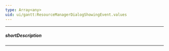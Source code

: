 ```yaml
---
type: Array<any>
uid: ui/gantt:ResourceManagerDialogShowingEvent.values
---
```

---
##### shortDescription
<!-- Description goes here -->

---
<!-- Description goes here -->